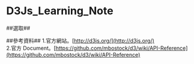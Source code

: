 D3Js_Learning_Note
==================

##選取##



##參考資料##
1.官方網站。[http://d3js.org/](http://d3js.org/)
<br>
2.官方 Document。[https://github.com/mbostock/d3/wiki/API-Reference](https://github.com/mbostock/d3/wiki/API-Reference)
<br>
